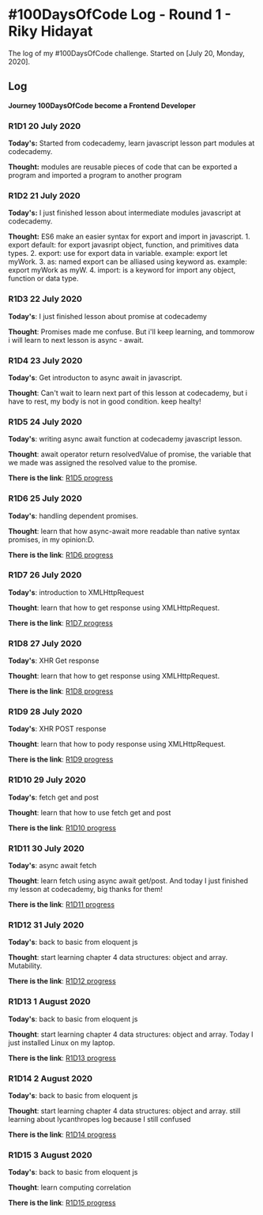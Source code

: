 # #100DaysOfCode Log - Round 1 - Riky Hidayat

The log of my #100DaysOfCode challenge. Started on [July 20, Monday, 2020].

## Log
**Journey 100DaysOfCode become a Frontend Developer**

### R1D1 20 July 2020
**Today's:** Started from codecademy, learn javascript lesson part modules at codecademy.

**Thought:** modules are reusable pieces of code that can be exported a program and imported a program to another program

### R1D2 21 July 2020
**Today's:** I just finished lesson about intermediate modules javascript at codecademy.

**Thought:** ES6 make an easier syntax for export and import in javascript. 
    1. export default: for export javasript object, function, and primitives data types.
    2. export: use for export data in variable. example: export let myWork.
    3. as: named export can be alliased using keyword as. example: export myWork as myW.
    4. import: is a keyword for import any object, function or data type.
    
### R1D3 22 July 2020
**Today's**: I just finished lesson about promise at codecademy

**Thought**: Promises made me confuse. But i'll keep learning, and tommorow i will learn to next lesson is async - await.

### R1D4 23 July 2020
**Today's**: Get introducton to async await in javascript.

**Thought**: Can't wait to learn next part of this lesson at codecademy, but i have to rest, my body is not in good condition. keep healty!

### R1D5 24 July 2020
**Today's**: writing async await function at codecademy javascript lesson.

**Thought**: await operator return resolvedValue of promise, the variable that we made was assigned the resolved value to the promise.

**There is the link**: [R1D5 progress](https://twitter.com/rikymehmet/status/1286511700707930113)

### R1D6 25 July 2020
**Today's**: handling dependent promises.

**Thought**: learn that how async-await more readable than native syntax promises, in my opinion:D.

**There is the link**: [R1D6 progress](https://twitter.com/rikymehmet/status/1286919858169339904)

### R1D7 26 July 2020
**Today's**: introduction to XMLHttpRequest

**Thought**: learn that how to get response using XMLHttpRequest.

**There is the link**: [R1D7 progress](https://twitter.com/rikymehmet/status/1287302884455931904)

### R1D8 27 July 2020
**Today's**: XHR Get response

**Thought**: learn that how to get response using XMLHttpRequest.

**There is the link**: [R1D8 progress](https://twitter.com/rikymehmet/status/1287594996875628549)

### R1D9 28 July 2020
**Today's**: XHR POST response

**Thought**: learn that how to pody response using XMLHttpRequest.

**There is the link**: [R1D9 progress](https://twitter.com/rikymehmet/status/1288079604180062208)

### R1D10 29 July 2020
**Today's**: fetch get and post

**Thought**: learn that how to use fetch get and post

**There is the link**: [R1D10 progress](https://twitter.com/rikymehmet/status/1288267874214137856)

### R1D11 30 July 2020
**Today's**: async await fetch

**Thought**: learn fetch using async await get/post. And today I just finished my lesson at codecademy, big thanks for them!

**There is the link**: [R1D11 progress](https://twitter.com/rikymehmet/status/1288626465668399104)

### R1D12 31 July 2020
**Today's**: back to basic from eloquent js

**Thought**: start learning chapter 4 data structures: object and array. Mutability.

**There is the link**: [R1D12 progress](https://twitter.com/rikymehmet/status/1289525211008647169)

### R1D13 1 August 2020
**Today's**: back to basic from eloquent js

**Thought**: start learning chapter 4 data structures: object and array. Today I just installed Linux on my laptop.

**There is the link**: [R1D13 progress](https://twitter.com/rikymehmet/status/1289525211008647169)

### R1D14 2 August 2020
**Today's**: back to basic from eloquent js

**Thought**: start learning chapter 4 data structures: object and array. still learning about lycanthropes log because I still confused

**There is the link**: [R1D14 progress](https://twitter.com/rikymehmet/status/1289891972975476738)

### R1D15 3 August 2020
**Today's**: back to basic from eloquent js

**Thought**: learn computing correlation

**There is the link**: [R1D15 progress](https://twitter.com/rikymehmet/status/1290295799180431361)
